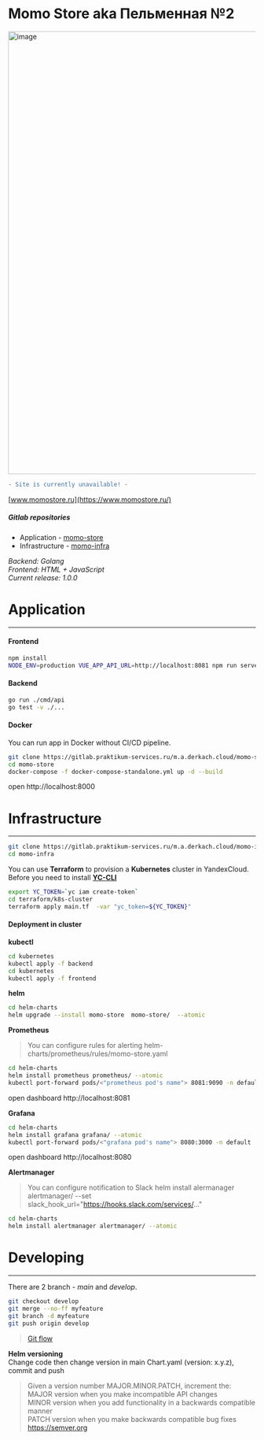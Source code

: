 # Momo Store aka Пельменная №2  

<img width="900" alt="image" src="https://user-images.githubusercontent.com/9394918/167876466-2c530828-d658-4efe-9064-825626cc6db5.png">

```diff
- Site is currently unavailable! -
```

[www.momostore.ru](https://www.momostore.ru/) 

##### Gitlab repositories  <br>
- Application - [momo-store](https://github.com/MaxWanted/momo-store)
- Infrastructure - [momo-infra](https://github.com/MaxWanted/momo-store-infra)

*Backend: Golang* <br>
*Frontend: HTML + JavaScript* <br>
*Current release: 1.0.0* <br>

# Application <br>
---  

#### Frontend <br>
```sh
npm install
NODE_ENV=production VUE_APP_API_URL=http://localhost:8081 npm run serve
```

#### Backend <br>
```sh
go run ./cmd/api
go test -v ./... 
```

#### Docker <br>
You can run app in Docker without CI/CD pipeline.
```sh
git clone https://gitlab.praktikum-services.ru/m.a.derkach.cloud/momo-store.git
cd momo-store
docker-compose -f docker-compose-standalone.yml up -d --build
```
open http://localhost:8000

# Infrastructure  <br>       
--- 
```sh
git clone https://gitlab.praktikum-services.ru/m.a.derkach.cloud/momo-infra.git
cd momo-infra
```

You can use **Terraform** to provision a **Kubernetes** cluster in YandexCloud.
Before you need to install [**YC-CLI**](https://cloud.yandex.com/en/docs/cli/operations/install-cli)
```sh
export YC_TOKEN=`yc iam create-token`
cd terraform/k8s-cluster
terraform apply main.tf  -var "yc_token=${YC_TOKEN}"
```

#### Deployment in cluster <br>
**kubectl** <br>
```sh
cd kubernetes
kubectl apply -f backend
cd kubernetes
kubectl apply -f frontend
```

**helm** <br>
```sh
cd helm-charts
helm upgrade --install momo-store  momo-store/  --atomic
```

**Prometheus** <br>
 >You can configure rules for alerting 
 >helm-charts/prometheus/rules/momo-store.yaml
```sh
cd helm-charts 
helm install prometheus prometheus/ --atomic
kubectl port-forward pods/<"prometheus pod's name"> 8081:9090 -n default
```
open dashboard http://localhost:8081

**Grafana** <br>
```sh
cd helm-charts 
helm install grafana grafana/ --atomic
kubectl port-forward pods/<"grafana pod's name"> 8080:3000 -n default
```
open dashboard http://localhost:8080

**Alertmanager** <br>
 >You can configure notification to Slack
 >helm install alermanager alertmanager/ --set slack_hook_url="https://hooks.slack.com/services/..."
```sh
cd helm-charts 
helm install alertmanager alertmanager/ --atomic
```

# Developing <br>
---
There are 2 branch - *main* and  *develop*.
```sh
git checkout develop
git merge --no-ff myfeature
git branch -d myfeature
git push origin develop
```
> [Git flow](https://nvie.com/posts/a-successful-git-branching-model/)

**Helm versioning** <br>
Change code then change version in main Chart.yaml (version: x.y.z), commit and push

> Given a version number MAJOR.MINOR.PATCH, increment the: <br>
> MAJOR version when you make incompatible API changes <br>
> MINOR version when you add functionality in a backwards compatible manner <br>
> PATCH version when you make backwards compatible bug fixes <br>
> https://semver.org
